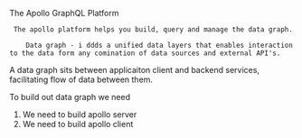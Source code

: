 
The Apollo GraphQL Platform 

     The apollo platform helps you build, query and manage the data graph. 

        Data graph - i ddds a unified data layers that enables interaction to the data form any comination of data sources and external API's.

A data graph sits between applicaiton client and backend  services, facilitating flow of data between them.

To build out data graph we need 

1) We need to build apollo server 
2) We need to build apollo client
 

